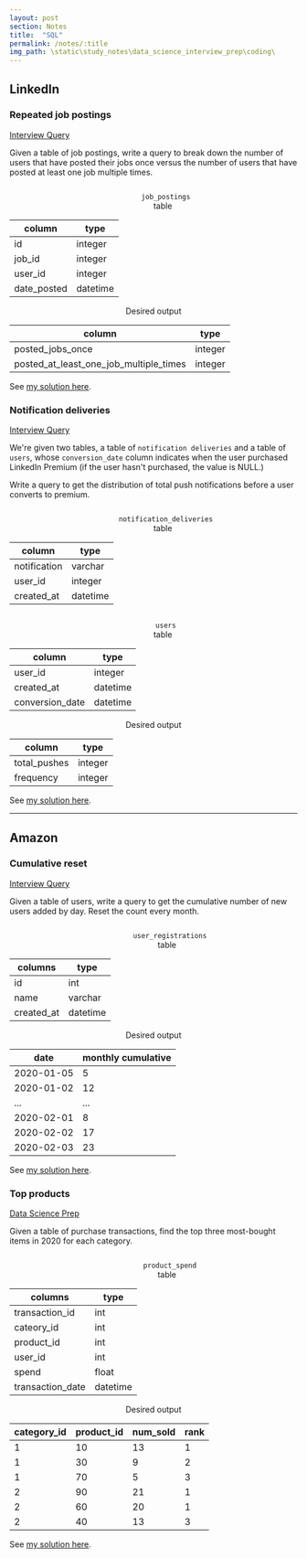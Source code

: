 ```yaml
---
layout: post
section: Notes
title:  "SQL"
permalink: /notes/:title
img_path: \static\study_notes\data_science_interview_prep\coding\
---
```


## LinkedIn
### Repeated job postings
<a class=source href="https://www.interviewquery.com/questions/repeat-job-postings">Interview Query</a>

Given a table of job postings, write a query to break down the number of users that have posted their jobs once versus the number of users that have posted at least one job multiple times.

<div class="row" align="center">
  <div class="col-md-6">
    <code class="language-plaintext highlighter-rouge">
      job_postings
    </code> table
    <table class="table table-sm table-bordered">
      <thead class="thead-dark">
        <tr>
          <th scope="col">column</th>
          <th scope="col">type</th>
        </tr>
      </thead>
      <tbody>
        <tr>
          <td>id</td>
          <td>integer</td>
        </tr>
        <tr>
          <td>job_id</td>
          <td>integer</td>
        </tr>
        <tr>
          <td>user_id</td>
          <td>integer</td>
        </tr>
        <tr>
          <td>date_posted</td>
          <td>datetime</td>
        </tr>
      </tbody>
    </table>
  </div>
  <div class="col-md-6">
    Desired output
    <table class="table table-sm table-bordered">
      <thead class="thead-dark">
        <tr>
          <th scope="col">column</th>
          <th scope="col">type</th>
        </tr>
      </thead>
      <tbody>
        <tr>
          <td>posted_jobs_once</td>
          <td>integer</td>
        </tr>
        <tr>
          <td>posted_at_least_one_job_multiple_times</td>
          <td>integer</td>
        </tr>
      </tbody>
    </table>
  </div>
</div>
  
See [my solution here](http://sqlfiddle.com/#!17/477cb/12).

### Notification deliveries
<a class=source href="https://www.interviewquery.com/questions/notification-deliveries">Interview Query</a>

We're given two tables, a table of `notification deliveries` and a table of `users`, whose `conversion_date` column indicates when the user purchased LinkedIn Premium (if the user hasn't purchased, the value is NULL.)

Write a query to get the distribution of total push notifications before a user converts to premium.

<div class="row" align="center">
  <div class="col-md-4">
    <code class="language-plaintext highlighter-rouge">
      notification_deliveries
    </code> table
    <table class="table table-sm table-bordered">
      <thead class="thead-dark">
        <tr>
          <th scope="col">column</th>
          <th scope="col">type</th>
        </tr>
      </thead>
      <tbody>
        <tr>
          <td>notification</td>
          <td>varchar</td>
        </tr>
        <tr>
          <td>user_id</td>
          <td>integer</td>
        </tr>
        <tr>
          <td>created_at</td>
          <td>datetime</td>
        </tr>
      </tbody>
    </table>
  </div>
  <div class="col-md-4">
    <code class="language-plaintext highlighter-rouge">
      users
    </code> table
    <table class="table table-sm table-bordered">
      <thead class="thead-dark">
        <tr>
          <th scope="col">column</th>
          <th scope="col">type</th>
        </tr>
      </thead>
      <tbody>
        <tr>
          <td>user_id</td>
          <td>integer</td>
        </tr>
        <tr>
          <td>created_at</td>
          <td>datetime</td>
        </tr>
        <tr>
          <td>conversion_date</td>
          <td>datetime</td>
        </tr>
      </tbody>
    </table>
  </div>
  <div class="col-md-4">
    Desired output
    <table class="table table-sm table-bordered">
      <thead class="thead-dark">
        <tr>
          <th scope="col">column</th>
          <th scope="col">type</th>
        </tr>
      </thead>
      <tbody>
        <tr>
          <td>total_pushes</td>
          <td>integer</td>
        </tr>
        <tr>
          <td>frequency</td>
          <td>integer</td>
        </tr>
      </tbody>
    </table>
  </div>
</div>

See [my solution here](http://sqlfiddle.com/#!17/a91b2/18).

***

## Amazon
### Cumulative reset
<a class=source href="https://www.interviewquery.com/questions/cumulative-reset">Interview Query</a>

Given a table of users, write a query to get the cumulative number of new users added by day. Reset the count every month.

<div class="row" align="center">
    <div class="col-md-6">
      <code class="language-plaintext highlighter-rouge">
        user_registrations
      </code> table
      <table class="table table-sm table-bordered">
        <thead class="thead-dark">
          <tr>
            <th scope="col">columns</th>
            <th scope="col">type</th>
          </tr>
        </thead>
        <tbody>
          <tr>
            <td>id</td>
            <td>int</td>
          </tr>
          <tr>
            <td>name</td>
            <td>varchar</td>
          </tr>
          <tr>
            <td>created_at</td>
            <td>datetime</td>
          </tr>
        </tbody>
      </table>
    </div>
    <div class="col-md-6">
      Desired output
      <table class="table table-sm table-bordered">
        <thead class="thead-dark">
          <tr>
            <th scope="col">date</th>
            <th scope="col">monthly cumulative</th>
          </tr>
        </thead>
        <tbody>
          <tr>
            <td>2020-01-05</td>
            <td>5</td>
          </tr>
          <tr>
            <td>2020-01-02</td>
            <td>12</td>
          </tr>
          <tr>
            <td>...</td>
            <td>...</td>
          </tr>
          <tr>
            <td>2020-02-01</td>
            <td>8</td>
          </tr>
          <tr>
            <td>2020-02-02</td>
            <td>17</td>
          </tr>
          <tr>
            <td>2020-02-03</td>
            <td>23</td>
          </tr>
        </tbody>
      </table>
    </div>
</div>

See [my solution here](http://sqlfiddle.com/#!17/10db0/18).

### Top products
<a class=source href="">Data Science Prep</a>

Given a table of purchase transactions, find the top three most-bought items in 2020 for each category.

<div class="row" align="center">
    <div class="col-md-6">
      <code class="language-plaintext highlighter-rouge">
        product_spend
      </code> table
      <table class="table table-sm table-bordered">
        <thead class="thead-dark">
          <tr>
            <th scope="col">columns</th>
            <th scope="col">type</th>
          </tr>
        </thead>
        <tbody>
          <tr>
            <td>transaction_id</td>
            <td>int</td>
          </tr>
          <tr>
            <td>cateory_id</td>
            <td>int</td>
          </tr>
          <tr>
            <td>product_id</td>
            <td>int</td>
          </tr>
          <tr>
            <td>user_id</td>
            <td>int</td>
          </tr>
          <tr>
            <td>spend</td>
            <td>float</td>
          </tr>
          <tr>
            <td>transaction_date</td>
            <td>datetime</td>
          </tr>
        </tbody>
      </table>
    </div>
    <div class="col-md-6">
      Desired output
      <table class="table table-sm table-bordered">
        <thead class="thead-dark">
          <tr>
            <th scope="col">category_id</th>
            <th scope="col">product_id</th>
            <th scope="col">num_sold</th>
            <th scope="col">rank</th>
          </tr>
        </thead>
        <tbody>
          <tr>
            <td>1</td>
            <td>10</td>
            <td>13</td>
            <td>1</td>
          </tr>
          <tr>
            <td>1</td>
            <td>30</td>
            <td>9</td>
            <td>2</td>
          </tr>
          <tr>
            <td>1</td>
            <td>70</td>
            <td>5</td>
            <td>3</td>
          </tr>
          <tr>
            <td>2</td>
            <td>90</td>
            <td>21</td>
            <td>1</td>
          </tr>
          <tr>
            <td>2</td>
            <td>60</td>
            <td>20</td>
            <td>1</td>
          </tr>
          <tr>
            <td>2</td>
            <td>40</td>
            <td>13</td>
            <td>3</td>
          </tr>
        </tbody>
      </table>
    </div>
</div>

See [my solution here](http://sqlfiddle.com/#!17/a3c2d3/2).